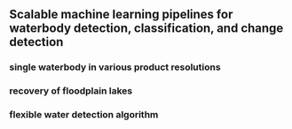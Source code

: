 ## Scalable machine learning pipelines for waterbody detection, classification, and change detection

### single waterbody in various product resolutions

### recovery of floodplain lakes

### flexible water detection algorithm

